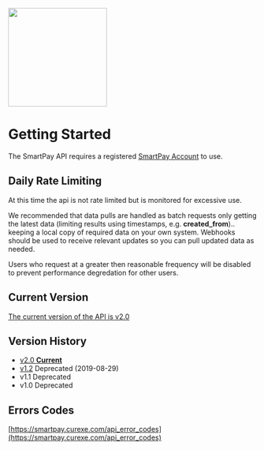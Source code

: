 <a href='https://smartpay.curexe.com'><img src="https://smartpay.curexe.com/resources/img/logo.png" width="200" ></a>

# Getting Started

The SmartPay API requires a registered <a href="https://smartpay.curexe.com">SmartPay Account</a> to use.

## Daily Rate Limiting

At this time the api is not rate limited but is monitored for excessive use. 

We recommended that data pulls are handled as batch requests only getting the latest data (limiting results using timestamps, e.g. <b>created_from</b>)..  keeping a local copy of required data on your own system.  Webhooks should be used to receive relevant updates so you can pull updated data as needed.  

Users who request at a greater then reasonable frequency will be disabled to prevent performance degredation for other users.

## Current Version

<a href="latest_version/v2-0">The current version of the API is v2.0</a>

## Version History

- [v2.0 **Current**](latest_version/v2-0) 
- [v1.2](older_versions/v1-2) Deprecated (2019-08-29)
- v1.1 Deprecated
- v1.0 Deprecated

## Errors Codes

[https://smartpay.curexe.com/api_error_codes](https://smartpay.curexe.com/api_error_codes)

